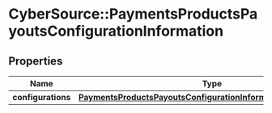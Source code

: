 # CyberSource::PaymentsProductsPayoutsConfigurationInformation

## Properties
Name | Type | Description | Notes
------------ | ------------- | ------------- | -------------
**configurations** | [**PaymentsProductsPayoutsConfigurationInformationConfigurations**](PaymentsProductsPayoutsConfigurationInformationConfigurations.md) |  | [optional] 


